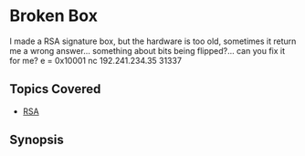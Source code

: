 # Broken Box
I made a RSA signature box, but the hardware is too old, sometimes it return me a wrong answer... something about bits being flipped?... can you fix it for me?
e = 0x10001
nc 192.241.234.35 31337
## Topics Covered

- [RSA](/cryptography/what-is-rsa/)
## Synopsis

